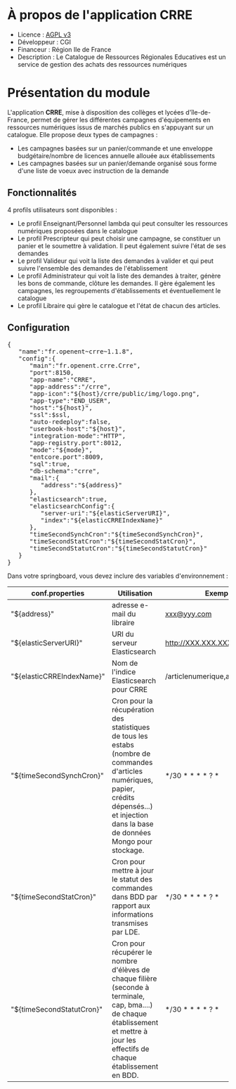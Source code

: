 # À propos de l'application CRRE
* Licence : [AGPL v3](http://www.gnu.org/licenses/agpl.txt)
* Développeur : CGI
* Financeur : Région Ile de France
* Description : Le Catalogue de Ressources Régionales Educatives est un service de gestion des achats des ressources numériques

# Présentation du module

L'application **CRRE**, mise à disposition des collèges et lycées d'île-de-France, permet de gérer les différentes campagnes d'équipements en ressources numériques issus de marchés publics en s'appuyant sur un catalogue. Elle propose deux types de campagnes :

 - Les campagnes basées sur un panier/commande et une enveloppe budgétaire/nombre de licences annuelle allouée aux établissements
 - Les campagnes basées sur un panier/demande organisé sous forme d'une liste de voeux avec instruction de la demande

## Fonctionnalités

4 profils utilisateurs sont disponibles :
 - Le profil Enseignant/Personnel lambda qui peut consulter les ressources numériques proposées dans le catalogue
 - Le profil Prescripteur qui peut choisir une campagne, se constituer un panier et le soumettre à validation. Il peut également suivre l'état de ses demandes
 - Le profil Valideur qui voit la liste des demandes à valider et qui peut suivre l'ensemble des demandes de l'établissement
 - Le profil Administrateur qui voit la liste des demandes à traiter, génère les bons de commande, clôture les demandes. Il gère également les campagnes, les regroupements d'établissements et éventuellement le catalogue
 - Le profil Libraire qui gère le catalogue et l'état de chacun des articles.

## Configuration

<pre>
{
   "name":"fr.openent~crre~1.1.8",
   "config":{
      "main":"fr.openent.crre.Crre",
      "port":8150,
      "app-name":"CRRE",
      "app-address":"/crre",
      "app-icon":"${host}/crre/public/img/logo.png",
      "app-type":"END_USER",
      "host":"${host}",
      "ssl":$ssl,
      "auto-redeploy":false,
      "userbook-host":"${host}",
      "integration-mode":"HTTP",
      "app-registry.port":8012,
      "mode":"${mode}",
      "entcore.port":8009,
      "sql":true,
      "db-schema":"crre",
      "mail":{
         "address":"${address}"
      },
      "elasticsearch":true,
      "elasticsearchConfig":{
         "server-uri":"${elasticServerURI}",
         "index":"${elasticCRREIndexName}"
      },
      "timeSecondSynchCron":"${timeSecondSynchCron}",
      "timeSecondStatCron":"${timeSecondStatCron}",
      "timeSecondStatutCron":"${timeSecondStatutCron}"
   }
}
</pre>
Dans votre springboard, vous devez inclure des variables d'environnement :

| **conf.properties**       | **Utilisation**                                                                                                                                                                                  | **Exemple**                     |
|---------------------------|--------------------------------------------------------------------------------------------------------------------------------------------------------------------------------------------------|---------------------------------|
| "${address}"              | adresse e-mail du libraire                                                                                                                                                                       | xxx@yyy.com                     |
| "${elasticServerURI}"     | URI du serveur Elasticsearch                                                                                                                                                                     | http://XXX.XXX.XXX.XXX:XXXXX    |
| "${elasticCRREIndexName}" | Nom de l'indice Elasticsearch pour CRRE                                                                                                                                                          | /articlenumerique,articlepapier |
| "${timeSecondSynchCron}"  | Cron pour la récupération des statistiques de tous les estabs (nombre de commandes d'articles numériques, papier, crédits dépensés...) et injection dans la base de données Mongo pour stockage. | */30 * * * * ? *                |
| "${timeSecondStatCron}"   | Cron pour mettre à jour le statut des commandes dans BDD par rapport aux informations transmises par LDE.                                                                                        | */30 * * * * ? *                |
| "${timeSecondStatutCron}" | Cron pour récupérer le nombre d'élèves de chaque filière (seconde à terminale, cap, bma....) de chaque établissement et mettre à jour les effectifs de chaque établissement en BDD.              | */30 * * * * ? *                |
